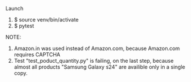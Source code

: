 Launch
1. $ source venv/bin/activate
2. $ pytest


NOTE:
1. Amazon.in was used instead of Amazon.com, because Amazon.com requires CAPTCHA
2. Test "test_poduct_quantity.py" is failing, on the last step, because almost all products "Samsung Galaxy s24" are availible only in a single copy.
